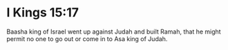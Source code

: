 # I Kings 15:17

Baasha king of Israel went up against Judah and built Ramah, that he might permit no one to go out or come in to Asa king of Judah.
